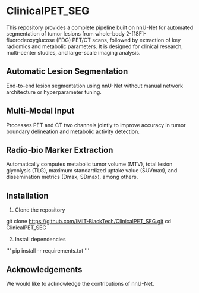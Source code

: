 # ClinicalPET_SEG
This repository provides a complete pipeline built on nnU-Net for automated segmentation of tumor lesions from whole-body 2-[18F]-fluorodeoxyglucose (FDG) PET/CT scans, followed by extraction of key radiomics and metabolic parameters. It is designed for clinical research, multi-center studies, and large-scale imaging analysis.


## Automatic Lesion Segmentation
End-to-end lesion segmentation using nnU-Net without manual network architecture or hyperparameter tuning.

## Multi-Modal Input
Processes PET and CT two channels jointly to improve accuracy in tumor boundary delineation and metabolic activity detection.

## Radio-bio Marker Extraction
Automatically computes metabolic tumor volume (MTV), total lesion glycolysis (TLG), maximum standardized uptake value (SUVmax), and dissemination metrics (Dmax, SDmax), among others.

## Installation
1. Clone the repository


  git clone https://github.com/IMIT-BlackTech/ClinicalPET_SEG.git
  cd ClinicalPET_SEG


2. Install dependencies

'''
  pip install -r requirements.txt
'''

## Acknowledgements
We would like to acknowledge the contributions of nnU-Net.
